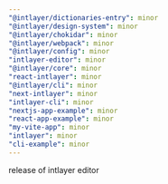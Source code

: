 ```yaml
---
"@intlayer/dictionaries-entry": minor
"@intlayer/design-system": minor
"@intlayer/chokidar": minor
"@intlayer/webpack": minor
"@intlayer/config": minor
"intlayer-editor": minor
"@intlayer/core": minor
"react-intlayer": minor
"@intlayer/cli": minor
"next-intlayer": minor
"intlayer-cli": minor
"nextjs-app-example": minor
"react-app-example": minor
"my-vite-app": minor
"intlayer": minor
"cli-example": minor
---
```


release of intlayer editor
